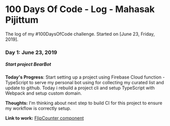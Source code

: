 # 100 Days Of Code - Log - Mahasak Pijittum

The log of my #100DaysOfCode challenge. Started on [June 23, Friday, 2019].

### Day 1: June 23, 2019
##### Start project BearBot

**Today's Progress**: Start setting up a project using Firebase Cloud function - TypeScript to serve my personal bot using for collecting my curated list and update to github. Today i rebuild a project cli and setup TypeScript with Webpack and setup custom domain. 

**Thoughts:** I'm thinking about next step to build CI for this project to ensure my workflow is correctly setup.

**Link to work:** [FlipCounter component](https://github.com/mahasak/bearbot)

